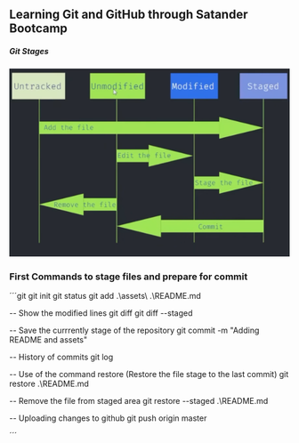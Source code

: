 ## Learning Git and GitHub through Satander Bootcamp

<h5>Git Stages</h5>

![Stages](assets/image.png)

### First Commands to stage files and prepare for commit

´´´git
git init
git status
git add .\assets\ .\README.md

-- Show the modified lines
git diff
git diff --staged

-- Save the currrently stage of the repository
git commit -m "Adding README and assets"

-- History of commits
git log

-- Use of the command restore (Restore the file stage to the last commit)
git restore .\README.md 

-- Remove the file from staged area
git restore --staged .\README.md

-- Uploading changes to github
git push origin master

´´´

